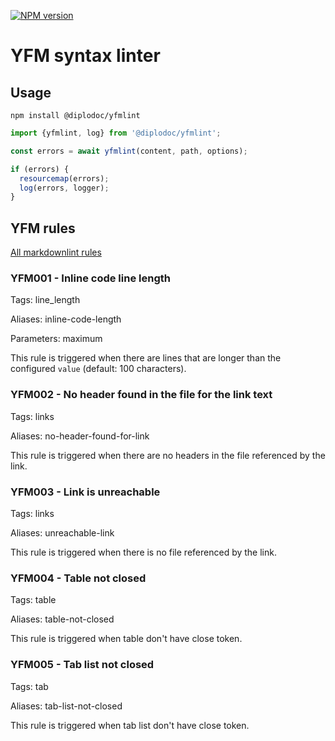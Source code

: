 [![NPM version](https://img.shields.io/npm/v/@diplodoc/yfmlint.svg?style=flat)](https://www.npmjs.org/package/@diplodoc/yfmlint)

# YFM syntax linter

## Usage

```
npm install @diplodoc/yfmlint
```

```javascript
import {yfmlint, log} from '@diplodoc/yfmlint';

const errors = await yfmlint(content, path, options);

if (errors) {
  resourcemap(errors);
  log(errors, logger);
}
```

## YFM rules

[All markdownlint rules](https://github.com/DavidAnson/markdownlint/blob/main/doc/Rules.md)

### YFM001 - Inline code line length

Tags: line_length

Aliases: inline-code-length

Parameters: maximum

This rule is triggered when there are lines that are longer than the
configured `value` (default: 100 characters).

### YFM002 - No header found in the file for the link text

Tags: links

Aliases: no-header-found-for-link

This rule is triggered when there are no headers in the file referenced by the link.

### YFM003 - Link is unreachable

Tags: links

Aliases: unreachable-link

This rule is triggered when there is no file referenced by the link.

### YFM004 - Table not closed

Tags: table

Aliases: table-not-closed

This rule is triggered when table don't have close token.

### YFM005 - Tab list not closed

Tags: tab

Aliases: tab-list-not-closed

This rule is triggered when tab list don't have close token.
